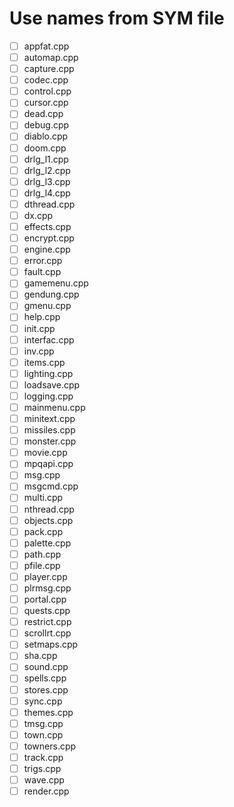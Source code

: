 # Use names from SYM file

- [ ] appfat.cpp
- [ ] automap.cpp
- [ ] capture.cpp
- [ ] codec.cpp
- [ ] control.cpp
- [ ] cursor.cpp
- [ ] dead.cpp
- [ ] debug.cpp
- [ ] diablo.cpp
- [ ] doom.cpp
- [ ] drlg_l1.cpp
- [ ] drlg_l2.cpp
- [ ] drlg_l3.cpp
- [ ] drlg_l4.cpp
- [ ] dthread.cpp
- [ ] dx.cpp
- [ ] effects.cpp
- [ ] encrypt.cpp
- [ ] engine.cpp
- [ ] error.cpp
- [ ] fault.cpp
- [ ] gamemenu.cpp
- [ ] gendung.cpp
- [ ] gmenu.cpp
- [ ] help.cpp
- [ ] init.cpp
- [ ] interfac.cpp
- [ ] inv.cpp
- [ ] items.cpp
- [ ] lighting.cpp
- [ ] loadsave.cpp
- [ ] logging.cpp
- [ ] mainmenu.cpp
- [ ] minitext.cpp
- [ ] missiles.cpp
- [ ] monster.cpp
- [ ] movie.cpp
- [ ] mpqapi.cpp
- [ ] msg.cpp
- [ ] msgcmd.cpp
- [ ] multi.cpp
- [ ] nthread.cpp
- [ ] objects.cpp
- [ ] pack.cpp
- [ ] palette.cpp
- [ ] path.cpp
- [ ] pfile.cpp
- [ ] player.cpp
- [ ] plrmsg.cpp
- [ ] portal.cpp
- [ ] quests.cpp
- [ ] restrict.cpp
- [ ] scrollrt.cpp
- [ ] setmaps.cpp
- [ ] sha.cpp
- [ ] sound.cpp
- [ ] spells.cpp
- [ ] stores.cpp
- [ ] sync.cpp
- [ ] themes.cpp
- [ ] tmsg.cpp
- [ ] town.cpp
- [ ] towners.cpp
- [ ] track.cpp
- [ ] trigs.cpp
- [ ] wave.cpp
- [ ] render.cpp
